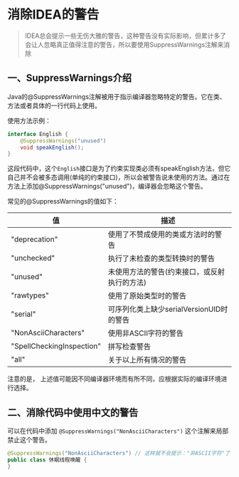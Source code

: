 # 消除IDEA的警告

> IDEA总会提示一些无伤大雅的警告，这种警告没有实际影响，但累计多了会让人忽略真正值得注意的警告，所以要使用SuppressWarnings注解来消除

## 一、SuppressWarnings介绍

Java的@SuppressWarnings注解被用于指示编译器忽略特定的警告。它在类、方法或者具体的一行代码上使用。

使用方法示例：

```java
interface English {
    @SuppressWarnings("unused")
    void speakEnglish();
}
```
这段代码中，这个`English`接口是为了约束实现类必须有speakEnglish方法，但它自己并不会被多态调用(单纯的约束接口)，所以会被警告说未使用的方法。通过在方法上添加@SuppressWarnings("unused")，编译器会忽略这个警告。

常见的@SuppressWarnings的值如下：

|  值  |  描述  |
| ---- | ---- |
| "deprecation" | 使用了不赞成使用的类或方法时的警告 |
| "unchecked" | 执行了未检查的类型转换时的警告 |
| "unused" | 未使用方法的警告(约束接口，或反射执行的方法) |
| "rawtypes" | 使用了原始类型时的警告 |
| "serial" | 可序列化类上缺少serialVersionUID时的警告 |
| "NonAsciiCharacters" | 使用非ASCII字符的警告 |
| "SpellCheckingInspection" | 拼写检查警告 |
| "all" | 关于以上所有情况的警告 |

注意的是， 上述值可能因不同编译器环境而有所不同，应根据实际的编译环境进行选择。



## 二、消除代码中使用中文的警告

可以在代码中添加 `@SuppressWarnings("NonAsciiCharacters")` 这个注解来局部禁止这个警告。

```java
@SuppressWarnings("NonAsciiCharacters") // 这样就不会提示："非ASCII字符"了
public class 休眠线程唤醒 {
}
```